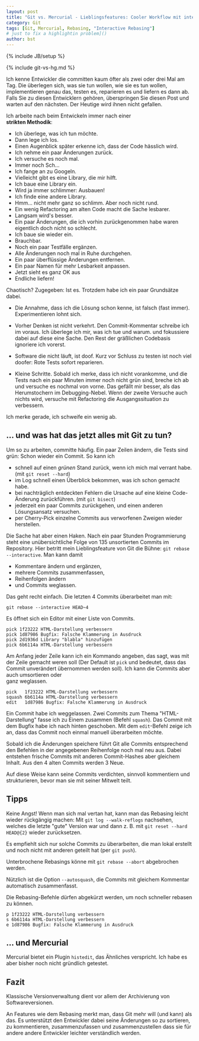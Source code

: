 ```yaml
---
layout: post
title: "Git vs. Mercurial - Lieblingsfeatures: Cooler Workflow mit interactive Rebasing (Teil 5)"
category: Git
tags: [Git, Mercurial, Rebasing, "Interactive Rebasing"]
# just to fix a highlightin problem]()
author: bst
---
```

{% include JB/setup %}

{% include git-vs-hg.md %}

Ich kenne Entwickler die committen kaum öfter als zwei
oder drei Mal am Tag. Die überlegen sich, was sie tun
wollen, wie sie es tun wollen, implementieren genau das, 
testen es, reparieren es und liefern es dann ab. 
Falls Sie zu diesen Entwicklern gehören, 
überspringen Sie diesen Post und warten auf den nächsten. 
Der Heutige wird ihnen nicht gefallen.

Ich arbeite nach beim Entwickeln immer nach einer  
**strikten Methodik**:

 * Ich überlege, was ich tun möchte.
 * Dann lege ich los.
 * Einen Augenblick später erkenne ich, dass der 
   Code hässlich wird.
 * Ich nehme ein paar Änderungen zurück.
 * Ich versuche es noch mal.
 * Immer noch Sch...
 * Ich fange an zu Googeln.
 * Vielleicht gibt es eine Library, die mir hilft.
 * Ich baue eine Library ein.
 * Wird ja immer schlimmer: Ausbauen!
 * Ich finde eine andere Library.
 * Hmm... nicht mehr ganz so schlimm. Aber noch nicht rund.
 * Ein wenig Refactoring am alten Code
   macht die Sache lesbarer.
 * Langsam wird's besser.
 * Ein paar Änderungen, die ich vorhin zurückgenommen
   habe waren eigentlich doch nicht so schlecht.
 * Ich baue sie wieder ein.
 * Brauchbar.
 * Noch ein paar Testfälle ergänzen.
 * Alle Änderungen noch mal in Ruhe durchgehen.
 * Ein paar überflüssige Änderungen entfernen.
 * Ein paar Namen für mehr Lesbarkeit anpassen.
 * Jetzt sieht es ganz OK aus
 * Endliche liefern!

Chaotisch? Zugegeben: Ist es. Trotzdem habe ich ein paar 
Grundsätze dabei.
 
 * Die Annahme, dass ich die Lösung schon kenne,
   ist falsch (fast immer). Experimentieren lohnt sich.

 *  Vorher Denken ist nicht verkehrt.
    Den Commit-Kommentar schreibe ich im voraus.
    Ich überlege ich mir, was ich tue und warum.
    und fokussiere dabei auf diese eine Sache.
    Den Rest der gräßlichen Codebasis ignoriere
    ich vorerst.

 *  Software die nicht läuft, ist doof.
    Kurz vor Schluss zu testen ist noch viel doofer:
    Rote Tests sofort reparieren.

 *  Kleine Schritte. Sobald ich merke, dass ich nicht 
    vorankomme, und die Tests nach ein paar Minuten immer 
    noch nicht grün sind, 
    breche ich ab und versuche es nochmal von vorne. 
    Das gefällt mir besser, als das Herumstochern im 
    Debugging-Nebel. Wenn der zweite Versuche auch nichts
    wird, versuche mit Refactoring die Ausgangssituation
    zu verbessern. 

Ich merke gerade, ich schweife ein wenig ab.

... und was hat das jetzt alles mit Git zu tun?
-----------------------------------------------

Um so zu arbeiten, committe häufig. Ein paar Zeilen ändern, 
die Tests sind grün: Schon wieder ein Commit. So kann ich

 * schnell auf einen _grünen_ Stand zurück,
   wenn ich mich mal verrant habe. (mit `git reset --hard`)
 * im Log schnell einen Überblick bekommen,
   was ich schon gemacht habe.
 * bei nachträglich entdeckten Fehlern die
   Ursache auf eine kleine Code-Änderung zurückführen.
   (mit `git bisect`)
 * jederzeit ein paar Commits zurückgehen,
   und einen anderen Lösungsansatz versuchen.
 * per Cherry-Pick einzelne Commits
   aus verworfenen Zweigen
   wieder herstellen. 

Die Sache hat aber einen Haken. Nach ein paar Stunden
Programmierung steht eine unübersichtliche Folge von 
135 unsortierten Commits im Repository.
Hier betritt mein Lieblingsfeature von Git die Bühne:
`git rebase --interactive`. Man kann damit
 
 * Kommentare ändern und ergänzen,
 * mehrere Commits zusammenfassen,
 * Reihenfolgen ändern
 * und Commits weglassen.

Das geht recht einfach. Die letzten 4 Commits 
überarbeitet man mit:

    git rebase --interactive HEAD~4

Es öffnet sich ein Editor mit einer Liste von Commits.

    pick 1f23222 HTML-Darstellung verbessern
    pick 1d87986 Bugfix: Falsche Klammerung in Ausdruck
    pick 2d1936d Library "blabla" hinzufügen
    pick 6b6114a HTML-Darstellung verbessern

Am Anfang jeder Zeile kann ich ein Kommando angeben, das sagt, was 
mit der Zeile gemacht weren soll (Der Default ist `pick` und bedeutet, dass das Commit unverändert übernommen werden soll). 
Ich kann die Commits aber auch umsortieren oder  
ganz weglassen. 

    pick   1f23222 HTML-Darstellung verbessern
    squash 6b6114a HTML-Darstellung verbessern
    edit   1d87986 Bugfix: Falsche Klammerung in Ausdruck

Ein Commit habe ich weggelassen. Zwei Commits zum Thema 
"HTML-Darstellung" fasse ich zu Einem zusammen (Befehl `squash`). 
Das Commit mit dem Bugfix habe ich nach hinten geschoben.
Mit dem `edit`-Befehl zeige ich an, dass das Commit 
noch einmal manuell überarbeiten möchte.

Sobald ich die Änderungen speichere führt Git alle Commits
entsprechend den Befehlen in der angegebenen Reihenfolge 
noch mal neu aus. Dabei entstehen frische Commits mit
anderen Commit-Hashes aber gleichem Inhalt. Aus den 4 
alten Commits werden 3 Neue.

Auf diese Weise kann seine Commits verdichten, sinnvoll
kommentiern und strukturieren, bevor man sie mit
seiner Mitwelt teilt.

Tipps
-----

Keine Angst! Wenn man sich mal vertan hat, kann man
das Rebasing leicht wieder rückgängig machen: Mit
`git log --walk-reflogs` nachsehen, welches die letzte
"gute" Version war und dann z. B. mit
`git reset --hard HEAD@{2}` wieder zurücksetzen.

Es empfiehlt sich nur solche Commits zu überarbeiten,
die man lokal erstellt und noch nicht mit anderen
geteilt hat (per `git push`).

Unterbrochene Rebasings könne mit `git rebase --abort`
abgebrochen werden.

Nützlich ist die Option `--autosquash`, die 
Commits mit gleichem Kommentar automatisch
zusammenfasst.

Die Rebasing-Befehle dürfen abgekürzt werden,
um noch schneller rebasen zu können.

    p 1f23222 HTML-Darstellung verbessern
    s 6b6114a HTML-Darstellung verbessern
    e 1d87986 Bugfix: Falsche Klammerung in Ausdruck
... und Mercurial
-----------------

Mercurial bietet ein Plugin `histedit`, das Ähnliches
verspricht. Ich habe es aber bisher noch nicht gründlich
getestet.
     
Fazit
-----

Klassische Versionverwaltung dient vor allem der 
Archivierung von Softwareversionen.

An Features wie dem Rebasing merkt man, dass Git 
mehr will (und kann) als das. Es unterstützt den
Entwickler dabei seine Änderungen so zu sortieren, 
zu kommentieren, zusammenzufassen und zusammenzustellen 
dass sie für andere andere Entwickler 
leichter verständlich werden.
